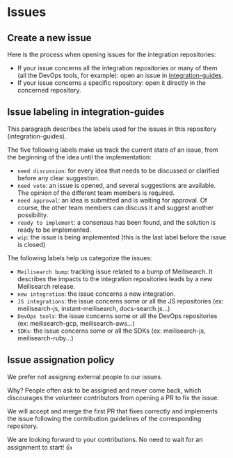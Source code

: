 # Issues

## Create a new issue

Here is the process when opening issues for the integration repositories:
- If your issue concerns all the integration repositories or many of them (all the DevOps tools, for example): open an issue in [integration-guides](https://github.com/meilisearch/integration-guides/issues/new).
- If your issue concerns a specific repository: open it directly in the concerned repository.

## Issue labeling in integration-guides

This paragraph describes the labels used for the issues in this repository (integration-guides).

The five following labels make us track the current state of an issue, from the beginning of the idea until the implementation:
- `need discussion`: for every idea that needs to be discussed or clarified before any clear suggestion.
- `need vote`: an issue is opened, and several suggestions are available. The opinion of the different team members is required.
- `need approval`: an idea is submitted and is waiting for approval. Of course, the other team members can discuss it and suggest another possibility.
- `ready to implement`: a consensus has been found, and the solution is ready to be implemented.
- `wip`: the issue is being implemented (this is the last label before the issue is closed)

The following labels help us categorize the issues:
- `Meilisearch bump`: tracking issue related to a bump of Meilisearch. It describes the impacts to the integration repositories leads by a new Meilisearch release.
- `new integration`: the issue concerns a new integration.
- `JS integrations`: the issue concerns some or all the JS repositories (ex: meilisearch-js, instant-meilisearch, docs-search.js...)
- `DevOps tools`: the issue concerns some or all the DevOps repositories (ex: meilisearch-gcp, meilisearch-aws...)
- `SDKs`: the issue concerns some or all the SDKs (ex: meilisearch-js, meilisearch-ruby...)

## Issue assignation policy

We prefer not assigning external people to our issues.

Why? People often ask to be assigned and never come back, which discourages the volunteer contributors from opening a PR to fix the issue.

We will accept and merge the first PR that fixes correctly and implements the issue following the contribution guidelines of the corresponding repository.

We are looking forward to your contributions. No need to wait for an assignment to start! 👍
